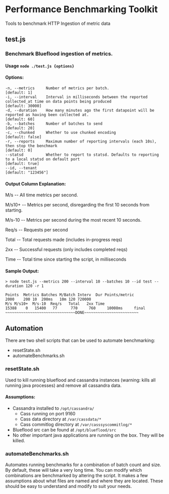 # Performance Benchmarking Toolkit

Tools to benchmark HTTP Ingestion of metric data

## test.js

### Benchmark Blueflood ingestion of metrics.

#### Usage `node ./test.js {options}`

#### Options:

    -n, --metrics     Number of metrics per batch.                                                                                          [default: 1]
    -i, --interval    Interval in milliseconds between the reported collected_at time on data points being produced                     [default: 30000]
    -d, --duration    How many minutes ago the first datapoint will be reported as having been collected at.                               [default: 60]
    -b, --batches     Number of batches to send                                                                                            [default: 20]
    -c, --chunked     Whether to use chunked encoding                                                                                   [default: false]
    -r, --reports     Maximum number of reporting intervals (each 10s), then stop the benchmark                                             [default: 0]
    --statsd          Whether to report to statsd. Defaults to reporting to a local statsd on default port                               [default: true]
    --id, --tenant                                                                                                                 [default: "123456"]

#### Output Column Explanation:

M/s -- All time metrics per second.

M/s10+ -- Metrics per second, disregarding the first 10 seconds from starting.

M/s-10 -- Metrics per second during the most recent 10 seconds.

Req/s -- Requests per second

Total -- Total requests made (includes in-progress reqs)

2xx -- Successful requests (only includes completed reqs)

Time -- Total time since starting the script, in milliseconds

#### Sample Output:

`> node test.js --metrics 200 --interval 10 --batches 10 --id test --duration 120 -r 1`

    Points	Metrics	Batches	M/Batch	Interv	Dur	Points/metric
    2000	200	10	200ms	10m	120	720000
    M/s	M/s10+	M/s-10	Req/s	Total	2xx	Time
    15388 	 0 	 15400 	 77 	 770 	 760 	 10008ms 	 final
    ~~~~~~~~~~~~~~~~~~~~~~~~~~~~~~~DONE~~~~~~~~~~~~~~~~~~~~~~~~

## Automation

There are two shell scripts that can be used to automate benchmarking:
 * resetState.sh
 * automateBenchmarks.sh

### resetState.sh

Used to kill running blueflood and cassandra instances (warning: kills
all running java processes) and remove all cassandra data.

#### Assumptions:

 * Cassandra installed to `/opt/cassandra/`
   * Cass running on port 9160
   * Cass data directory at `/var/cassdata/*`
   * Cass commitlog directory at `/var/casssyscommitlog/*`
 * Blueflood src can be found at `/opt/blueflood/src`
 * No other important java applications are running on the box. They
will be killed.


### automateBenchmarks.sh
 
Automates running benchmarks for a combination of batch count and size.
By default, these will take a very long time. You can modify which
combinations are benchmarked by altering the script. It makes a few
assumptions about what files are named and where they are located.
These should be easy to understand and modify to suit your needs.

